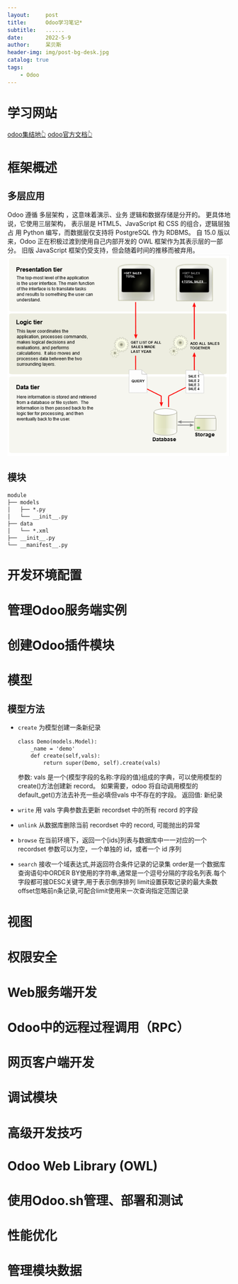 ```yaml
---
layout:     post
title:      Odoo学习笔记*
subtitle:   ......
date:       2022-5-9
author:     呆贝斯
header-img: img/post-bg-desk.jpg
catalog: true
tags:
    - Odoo
---
```

# 学习网站
[odoo集结地👆](https://book.odoomommy.com/)
[odoo官方文档👆](https://www.odoo.com/documentation/16.0/index.html)

# 框架概述
## 多层应用
Odoo 遵循 多层架构 ，这意味着演示、业务 逻辑和数据存储是分开的。 更具体地说，它使用三层架构，
表示层是 HTML5、JavaScript 和 CSS 的组合，逻辑层独占 用 Python 编写，而数据层仅支持将 PostgreSQL 作为 RDBMS。
自 15.0 版以来，Odoo 正在积极过渡到使用自己内部开发的 OWL 框架作为其表示层的一部分。
旧版 JavaScript 框架仍受支持，但会随着时间的推移而被弃用。
![](/img/three_tier.png)

## 模块
```
module
├── models
│   ├── *.py
│   └── __init__.py
├── data
│   └── *.xml
├── __init__.py
└── __manifest__.py
```


# 开发环境配置

# 管理Odoo服务端实例

# 创建Odoo插件模块

# 模型

## 模型方法
* `create` 为模型创建一条新纪录
    ```
    class Demo(models.Model):
        _name = 'demo'
        def create(self,vals):
            return super(Demo, self).create(vals)
    ```
    参数: vals 是一个{模型字段的名称:字段的值}组成的字典，可以使用模型的 create()方法创建新 record。
    如果需要，odoo 将自动调用模型的 default_get()方法去补充一些必填但vals 中不存在的字段。
    返回值: 新纪录

* `write` 用 vals 字典参数去更新 recordset 中的所有 record 的字段

* `unlink` 从数据库删除当前 recordset 中的 record,
    可能抛出的异常

* `browse` 在当前环境下，返回一个[ids]列表与数据库中一一对应的一个 recordset
    参数可以为空，一个单独的 id，或者一个 id 序列

* `search` 接收一个域表达式,并返回符合条件记录的记录集
  order是一个数据库查询语句中ORDER BY使用的字符串,通常是一个逗号分隔的字段名列表.每个字段都可接DESC关键字,用于表示倒序排列
  limit设置获取记录的最大条数
  offset忽略前n条记录,可配合limit使用来一次查询指定范围记录

# 视图

# 权限安全

# Web服务端开发

# Odoo中的远程过程调用（RPC）

# 网页客户端开发

# 调试模块

# 高级开发技巧

# Odoo Web Library (OWL)

# 使用Odoo.sh管理、部署和测试

# 性能优化

# 管理模块数据

